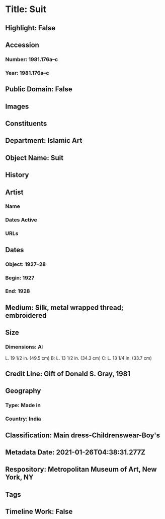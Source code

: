 # Title: Suit
## Highlight: False
## Accession
### Number: 1981.176a–c
### Year: 1981.176a–c
## Public Domain: False
## Images
## Constituents
## Department: Islamic Art
## Object Name: Suit
## History
## Artist
### Name
### Dates Active
### URLs
## Dates
### Object: 1927–28
### Begin: 1927
### End: 1928
## Medium: Silk, metal wrapped thread; embroidered
## Size
### Dimensions: A:
   L. 19 1/2 in. (49.5 cm)
B:
   L. 13 1/2 in. (34.3 cm)
C:
    L. 13 1/4 in. (33.7 cm)
## Credit Line: Gift of Donald S. Gray, 1981
## Geography
### Type: Made in
### Country: India
## Classification: Main dress-Childrenswear-Boy's
## Metadata Date: 2021-01-26T04:38:31.277Z
## Respository: Metropolitan Museum of Art, New York, NY
## Tags
## Timeline Work: False